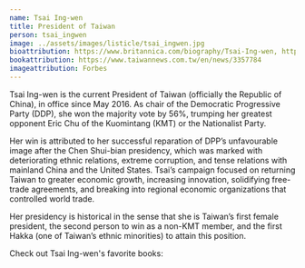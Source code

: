 ```yaml
---
name: Tsai Ing-wen
title: President of Taiwan
person: tsai_ingwen
image: ../assets/images/listicle/tsai_ingwen.jpg
bioattribution: https://www.britannica.com/biography/Tsai-Ing-wen, https://www.thefamouspeople.com/profiles/tsai-ing-wen-7434.php, https://www.britannica.com/place/Taiwan/Cultural-life#ref337523
bookattribution: https://www.taiwannews.com.tw/en/news/3357784
imageattribution: Forbes
---
```


Tsai Ing-wen is the current President of Taiwan (officially the Republic of China), in office since May 2016. As chair of the Democratic Progressive Party (DDP), she won the majority vote by 56%, trumping her greatest opponent Eric Chu of the Kuomintang (KMT) or the Nationalist Party.

Her win is attributed to her successful reparation of DPP’s unfavourable image after the Chen Shui-bian presidency, which was marked with deteriorating ethnic relations, extreme corruption, and tense relations with mainland China and the United States. Tsai’s campaign focused on returning Taiwan to greater economic growth, increasing innovation, solidifying free-trade agreements, and breaking into regional economic organizations that controlled world trade.

Her presidency is historical in the sense that she is Taiwan’s first female president, the second person to win as a non-KMT member, and the first Hakka (one of Taiwan’s ethnic minorities) to attain this position.

Check out Tsai Ing-wen's favorite books:






